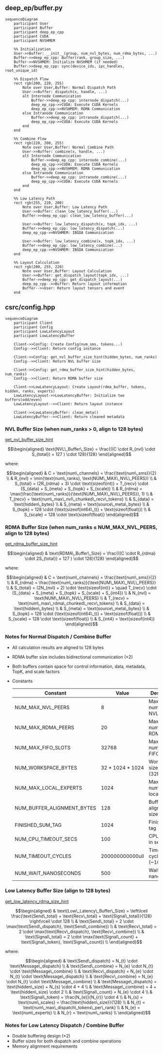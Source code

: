 ## deep_ep/buffer.py
```mermaid
sequenceDiagram
    participant User
    participant Buffer
    participant deep_ep_cpp
    participant CUDA
    participant NVSHMEM

    %% Initialization
    User->>Buffer: __init__(group, num_nvl_bytes, num_rdma_bytes, ...)
    Buffer->>deep_ep_cpp: Buffer(rank, group_size, ...)
    Buffer->>NVSHMEM: Initialize NVSHMEM (if needed)
    Buffer->>deep_ep_cpp: sync(device_ids, ipc_handles, root_unique_id)

    %% Dispatch Flow
    rect rgb(200, 220, 255)
        Note over User,Buffer: Normal Dispatch Path
        User->>Buffer: dispatch(x, handle, ...)
        alt Internode Communication
            Buffer->>deep_ep_cpp: internode_dispatch(...)
            deep_ep_cpp->>CUDA: Execute CUDA Kernels
            deep_ep_cpp->>NVSHMEM: RDMA Communication
        else Intranode Communication
            Buffer->>deep_ep_cpp: intranode_dispatch(...)
            deep_ep_cpp->>CUDA: Execute CUDA Kernels
        end
    end

    %% Combine Flow
    rect rgb(220, 200, 255)
        Note over User,Buffer: Normal Combine Path
        User->>Buffer: combine(x, handle, ...)
        alt Internode Communication
            Buffer->>deep_ep_cpp: internode_combine(...)
            deep_ep_cpp->>CUDA: Execute CUDA Kernels
            deep_ep_cpp->>NVSHMEM: RDMA Communication
        else Intranode Communication
            Buffer->>deep_ep_cpp: intranode_combine(...)
            deep_ep_cpp->>CUDA: Execute CUDA Kernels
        end
    end

    %% Low Latency Path
    rect rgb(255, 220, 200)
        Note over User,Buffer: Low Latency Path
        User->>Buffer: clean_low_latency_buffer(...)
        Buffer->>deep_ep_cpp: clean_low_latency_buffer(...)
        
        User->>Buffer: low_latency_dispatch(x, topk_idx, ...)
        Buffer->>deep_ep_cpp: low_latency_dispatch(...)
        deep_ep_cpp->>NVSHMEM: IBGDA Communication
        
        User->>Buffer: low_latency_combine(x, topk_idx, ...)
        Buffer->>deep_ep_cpp: low_latency_combine(...)
        deep_ep_cpp->>NVSHMEM: IBGDA Communication
    end

    %% Layout Calculation
    rect rgb(200, 255, 220)
        Note over User,Buffer: Layout Calculation
        User->>Buffer: get_dispatch_layout(topk_idx, ...)
        Buffer->>deep_ep_cpp: get_dispatch_layout(...)
        deep_ep_cpp-->>Buffer: Return layout information
        Buffer-->>User: Return layout tensors and event
    end
```

## csrc/config.hpp
```mermaid
sequenceDiagram
    participant Client
    participant Config
    participant LowLatencyLayout
    participant LowLatencyBuffer

    Client->>Config: Create Config(num_sms, tokens...)
    Config-->>Client: Return config instance

    Client->>Config: get_nvl_buffer_size_hint(hidden_bytes, num_ranks)
    Config-->>Client: Return NVL buffer size

    Client->>Config: get_rdma_buffer_size_hint(hidden_bytes, num_ranks)
    Config-->>Client: Return RDMA buffer size

    Client->>LowLatencyLayout: Create Layout(rdma_buffer, tokens, hidden, ranks, experts)
    LowLatencyLayout->>LowLatencyBuffer: Initialize two buffers(odd/even)
    LowLatencyLayout-->>Client: Return layout instance

    Client->>LowLatencyBuffer: clean_meta()
    LowLatencyBuffer-->>Client: Return cleaned metadata
```

### NVL Buffer Size (when num_ranks > 0, align to 128 bytes)
[get_nvl_buffer_size_hint](https://github.com/liz-badada/DeepEP/blob/deepep_study/csrc/config.hpp#L45-L65)
```math
\begin{aligned}
\text{NVL\_Buffer\_Size} = \frac{((C \cdot R_{nvl} \cdot S_{total}) + 127 ) \cdot 128}{128}
\end{aligned}
```
where:
```math
\begin{aligned}
& C = \text{num\_channels} = \frac{\text{num\_sms}}{2} \\
& R_{nvl} = \min(\text{num\_ranks}, \text{NUM\_MAX\_NVL\_PEERS}) \\
& S_{total} = (2R_{rdma} + 3) \cdot \text{sizeof(int)} + T_{recv} \cdot (S_{data} + S_{meta} + S_{topk} + S_{scale}) \\
& R_{rdma} = \max(\frac{\text{num\_ranks}}{\text{NUM\_MAX\_NVL\_PEERS}}, 1) \\
& T_{recv} = \text{num\_max\_nvl\_chunked\_recv\_tokens} \\
& S_{data} = \text{hidden\_bytes} \\
& S_{meta} = \text{source\_meta\_bytes} \\
& S_{topk} = 128 \cdot (\text{sizeof(int64\_t)} + \text{sizeof(float)}) \\
& S_{scale} = 128 \cdot \text{sizeof(float)}
\end{aligned}
```

### RDMA Buffer Size (when num_ranks ≤ NUM_MAX_NVL_PEERS, align to 128 bytes)
[get_rdma_buffer_size_hint](https://github.com/liz-badada/DeepEP/blob/deepep_study/csrc/config.hpp#L67-L91)
```math
\begin{aligned}
& \text{RDMA\_Buffer\_Size} = \frac{((C \cdot R_{rdma} \cdot 2S_{total}) + 127 ) \cdot 128}{128}
\end{aligned}
```
where:
```math
\begin{aligned}
& C = \text{num\_channels} = \frac{\text{num\_sms}}{2} \\
& R_{rdma} = \frac{\text{num\_ranks}}{\text{NUM\_MAX\_NVL\_PEERS}} \\
& S_{total} = (2N_{nvl} + 2) \cdot \text{sizeof(int)} + \quad T_{recv} \cdot (S_{data} + S_{meta} + S_{topk} + S_{scale} + S_{int4}) \\
& N_{nvl} = \text{NUM\_MAX\_NVL\_PEERS} \\
& T_{recv} = \text{num\_max\_rdma\_chunked\_recv\_tokens} \\
& S_{data} = \text{hidden\_bytes} \\
& S_{meta} = \text{source\_meta\_bytes} \\
& S_{topk} = 128 \cdot (\text{sizeof(int64\_t)} + \text{sizeof(float)}) \\
& S_{scale} = 128 \cdot \text{sizeof(float)} \\
& S_{int4} = \text{sizeof(int4)}
\end{aligned}
```

### Notes for Normal Dispatch / Combine Buffer
- All calculation results are aligned to 128 bytes
- RDMA buffer size includes bidirectional communication ($\times 2$)
- Both buffers contain space for control information, data, metadata, TopK, and scale factors
- Constants
    <center>

    | Constant | Value | Description |
    |---|---|---|
    | NUM_MAX_NVL_PEERS | 8 | Maximum number of NVL peers |
    | NUM_MAX_RDMA_PEERS | 20 | Maximum number of RDMA peers |
    | NUM_MAX_FIFO_SLOTS | 32768 | Maximum number of FIFO slots |
    | NUM_WORKSPACE_BYTES | 32 * 1024 * 1024 | Workspace size in bytes (32MB) |
    | NUM_MAX_LOCAL_EXPERTS | 1024 | Maximum number of local experts |
    | NUM_BUFFER_ALIGNMENT_BYTES | 128 | Buffer alignment size in bytes |
    | FINISHED_SUM_TAG | 1024 | Finished sum tag |
    | NUM_CPU_TIMEOUT_SECS | 100 | CPU timeout in seconds |
    | NUM_TIMEOUT_CYCLES | 200000000000ull | Timeout cycles (~100s) |
    | NUM_WAIT_NANOSECONDS | 500 | Wait time in nanoseconds |

    </center>

### Low Latency Buffer Size (align to 128 bytes)
[get_low_latency_rdma_size_hint](https://github.com/liz-badada/DeepEP/blob/deepep_study/csrc/config.hpp#L123-L180)

```math
\begin{aligned}
& \text{Low\_Latency\_Buffer\_Size} = \left\lceil \frac{\text{Send\_total} + \text{Recv\_total} + \text{Signal\_total}}{128} \right\rceil \cdot 128 \\
& \text{Send\_total} = 2 \cdot \max(\text{Send\_dispatch}, \text{Send\_combine}) \\
& \text{Recv\_total} = 2 \cdot \max(\text{Recv\_dispatch}, \text{Recv\_combine}) \\
& \text{Signal\_total} = 2 \cdot \max(\text{Signal\_count} + \text{Signal\_token}, \text{Signal\_count}) \\
\end{aligned}
```
where:
```math
\begin{aligned}
& \text{Send\_dispatch} = N_{t} \cdot \text{Message\_dispatch} \\
& \text{Send\_combine} = N_{e} \cdot N_{t} \cdot \text{Message\_combine} \\

& \text{Recv\_dispatch} = N_{e} \cdot N_{t} \cdot \text{Message\_dispatch} \\
& \text{Recv\_combine} = N_{e} \cdot N_{t} \cdot \text{Message\_combine} \\

& \text{Message\_dispatch} = \text{hidden\_size} + N_{s} \cdot 4 + 4 \\
& \text{Message\_combine} = 4 + \text{hidden\_size} \cdot 2 \\

& \text{Signal\_count} = N_{e} \cdot 4 \\
& \text{Signal\_token} = \frac{N_{e}}{N_{r}} \cdot 4 \\

& N_{s} = \text{num\_scales} = \frac{\text{hidden\_size}}{128} \\
& N_{t} = \text{num\_max\_dispatch\_tokens\_per\_rank} \\
& N_{e} = \text{num\_experts} \\
& N_{r} = \text{num\_ranks} \\
\end{aligned}
```

### Notes for Low Latency Dispatch / Combine Buffer
- Double buffering design (×2)
- Buffer sizes for both dispatch and combine operations
- Memory alignment requirements
